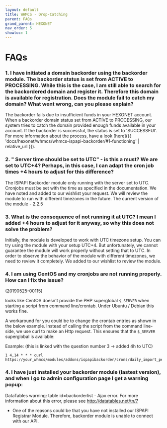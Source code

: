 ```yaml
---
layout: default
title: WHMCS - Drop-Catching
parent: FAQs
grand_parent: HEXONET
nav_order: 5
showtoc: 1
---
```


# FAQs

### 1. **I have initiated a domain backorder using the backorder module. The backorder status is set from ACTIVE to PROCESSING. While this is the case, I am still able to search for the backordered domain and register it. Therefore this domain is available for registration. Does the module fail to catch my domain? What went wrong, can you please explain?**

The backorder fails due to insufficient funds in your HEXONET account. When a backorder domain status set from ACTIVE to PROCESSING, our system tries to catch the domain provided enough funds available in your account.
If the backorder is successful, the status is set to 'SUCCESSFUl'.
For more information about the process, have a look [here]({{ 'docs/hexonet/whmcs/whmcs-ispapi-backorder/#1-functioning' | relative_url }}).

### 2. **" Server time should be set to UTC" - is this a must? We are set to UTC+4? Perhaps, in this case, I can adapt the cron job times +4 hours to adjust for this difference?**

The ISPAPI Backorder module only running with the server set to UTC. Cronjobs must be set with the time as specified in the documentation.
We have noted and added to our wishlist your request. We will review the module to run with different timezones in the future.
The current version of the module - 2.2.5

### 3. **What is the consequence of not running it at UTC? I mean I added +4 hours to adjust for it anyway, so why this does not solve the problem?**

Initially, the module is developed to work with UTC timezone setup. You can try using the module with your setup UTC+4. But unfortunately, we cannot guarantee the module will work properly without setting that to UTC. In order to observe the behavior of the module with different timezones, we need to review it completely. We added to our wishlist to review the module.

### 4. **I am using CentOS and my cronjobs are not running properly. How can I fix the issue?**
(20190525-00115)

looks like CentOS doesn't provide the PHP superglobal `$_SERVER` when starting a script from command line/crontab. Under Ubuntu / Debian this works fine.

A workaround for you could be to change the crontab entries as shown in the below example. Instead of calling the script from the command line-side, we use curl to make an Http request. This ensures that the `$_SERVER` superglobal is available:

Example: (this is linked with the question number 3 -> added 4h to UTC)

```
1 4,14 * * * curl https://your_whmcs/modules/addons/ispapibackorder/crons/daily_import_pendingdomainlist.php
```

### 4. **I have just installed your backorder module (lastest version), and when I go to admin configuration page I get a warning popup:**
DataTables warning: table id=backorderlist - Ajax error. For more information about this error, please see http://datatables.net/tn/7

* One of the reasons could be that you have not installed our ISPAPI Registrar Module. Therefore, backorder module is unable to connect with our API.
